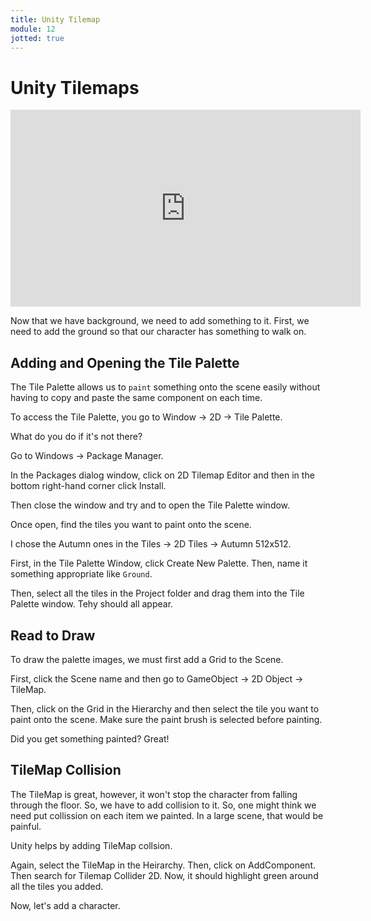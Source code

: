```yaml
---
title: Unity Tilemap
module: 12
jotted: true
---
```


# Unity Tilemaps

<iframe width="560" height="315" src="https://umontana.zoom.us/rec/play/68Z7fuz--mg3TtzB4QSDUP9xW9W-f6OsgSRI-_AOzRrhUHBVY1SgMrsaM7B36oBpfIxDsJv6Yc44AHCJ?continueMode=true" frameborder="0" allow="accelerometer; autoplay; encrypted-media; gyroscope; picture-in-picture" allowfullscreen></iframe>

Now that we have background, we need to add something to it.  First, we need to add the ground so that our character has something to walk on.

## Adding and Opening the Tile Palette

The Tile Palette allows us to `paint` something onto the scene easily without having to copy and paste the same component on each time.

To access the Tile Palette, you go to Window -> 2D -> Tile Palette.

What do you do if it's not there?

Go to Windows -> Package Manager.

In the Packages dialog window, click on 2D Tilemap Editor and then in the bottom right-hand corner click Install.

Then close the window and try and to open the Tile Palette window.

Once open, find the tiles you want to paint onto the scene.

I chose the Autumn ones in the Tiles -> 2D Tiles -> Autumn 512x512.  

First, in the Tile Palette Window, click Create New Palette.  Then, name it something appropriate like `Ground`.

Then, select all the tiles in the Project folder and drag them into the Tile Palette window. Tehy should all appear.

## Read to Draw

To draw the palette images, we must first add a Grid to the Scene.

First, click the Scene name and then go to GameObject -> 2D Object -> TileMap.

Then, click on the Grid in the Hierarchy and then select the tile you want to paint onto the scene. Make sure the paint brush is selected before painting.

Did you get something painted?  Great!

## TileMap Collision

The TileMap is great, however, it won't stop the character from falling through the floor.  So, we have to add collision to it.  So, one might think we need put collission on each item we painted.  In a large scene, that would be painful.  

Unity helps by adding TileMap collsion.  

Again, select the TileMap in the Heirarchy.  Then, click on AddComponent.  Then search for Tilemap Collider 2D.  Now, it should highlight green around all the tiles you added.

Now, let's add a character.
